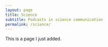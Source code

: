 ```yaml
---
layout: page
title: Science
subtitle: Podcasts in science communication
permalink: /science/
---
```


This is a page I just added.